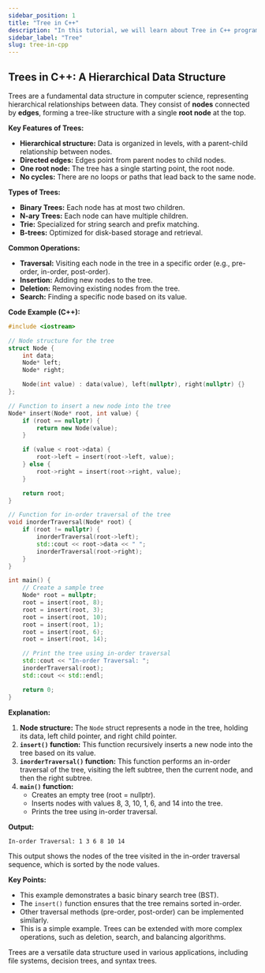 ```yaml
---
sidebar_position: 1
title: "Tree in C++"
description: "In this tutorial, we will learn about Tree in C++ programming with the help of examples."
sidebar_label: "Tree"
slug: tree-in-cpp
---
```


## Trees in C++: A Hierarchical Data Structure

Trees are a fundamental data structure in computer science, representing hierarchical relationships between data. They consist of **nodes** connected by **edges**, forming a tree-like structure with a single **root node** at the top.

**Key Features of Trees:**

* **Hierarchical structure:** Data is organized in levels, with a parent-child relationship between nodes.
* **Directed edges:** Edges point from parent nodes to child nodes.
* **One root node:** The tree has a single starting point, the root node.
* **No cycles:** There are no loops or paths that lead back to the same node.

**Types of Trees:**

* **Binary Trees:** Each node has at most two children.
* **N-ary Trees:** Each node can have multiple children.
* **Trie:** Specialized for string search and prefix matching.
* **B-trees:** Optimized for disk-based storage and retrieval.

**Common Operations:**

* **Traversal:** Visiting each node in the tree in a specific order (e.g., pre-order, in-order, post-order).
* **Insertion:** Adding new nodes to the tree.
* **Deletion:** Removing existing nodes from the tree.
* **Search:** Finding a specific node based on its value.

**Code Example (C++):**

```cpp
#include <iostream>

// Node structure for the tree
struct Node {
    int data;
    Node* left;
    Node* right;

    Node(int value) : data(value), left(nullptr), right(nullptr) {}
};

// Function to insert a new node into the tree
Node* insert(Node* root, int value) {
    if (root == nullptr) {
        return new Node(value);
    }

    if (value < root->data) {
        root->left = insert(root->left, value);
    } else {
        root->right = insert(root->right, value);
    }

    return root;
}

// Function for in-order traversal of the tree
void inorderTraversal(Node* root) {
    if (root != nullptr) {
        inorderTraversal(root->left);
        std::cout << root->data << " ";
        inorderTraversal(root->right);
    }
}

int main() {
    // Create a sample tree
    Node* root = nullptr;
    root = insert(root, 8);
    root = insert(root, 3);
    root = insert(root, 10);
    root = insert(root, 1);
    root = insert(root, 6);
    root = insert(root, 14);

    // Print the tree using in-order traversal
    std::cout << "In-order Traversal: ";
    inorderTraversal(root);
    std::cout << std::endl;

    return 0;
}
```

**Explanation:**

1. **Node structure:** The `Node` struct represents a node in the tree, holding its data, left child pointer, and right child pointer.
2. **`insert()` function:** This function recursively inserts a new node into the tree based on its value.
3. **`inorderTraversal()` function:** This function performs an in-order traversal of the tree, visiting the left subtree, then the current node, and then the right subtree.
4. **`main()` function:**
   * Creates an empty tree (root = nullptr).
   * Inserts nodes with values 8, 3, 10, 1, 6, and 14 into the tree.
   * Prints the tree using in-order traversal.

**Output:**

```
In-order Traversal: 1 3 6 8 10 14
```

This output shows the nodes of the tree visited in the in-order traversal sequence, which is sorted by the node values.

**Key Points:**

* This example demonstrates a basic binary search tree (BST). 
* The `insert()` function ensures that the tree remains sorted in-order.
* Other traversal methods (pre-order, post-order) can be implemented similarly.
* This is a simple example. Trees can be extended with more complex operations, such as deletion, search, and balancing algorithms.

Trees are a versatile data structure used in various applications, including file systems, decision trees, and syntax trees.
